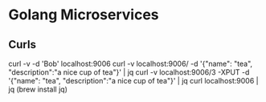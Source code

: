 # Golang Microservices

## Curls

curl -v -d 'Bob' localhost:9006
curl -v localhost:9006/ -d '{"name": "tea", "description":"a nice cup of tea"}' | jq
curl -v localhost:9006/3 -XPUT -d '{"name": "tea", "description":"a nice cup of tea"}' | jq
curl localhost:9006 | jq (brew install jq)
